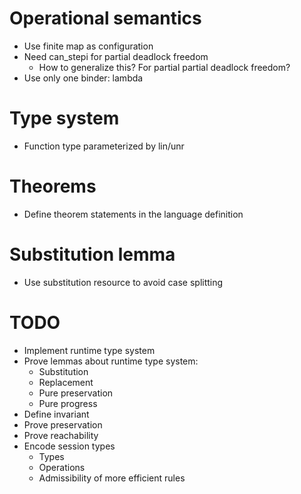 # Operational semantics

- Use finite map as configuration
- Need can_stepi for partial deadlock freedom
  + How to generalize this? For partial partial deadlock freedom?
- Use only one binder: lambda

# Type system

- Function type parameterized by lin/unr

# Theorems

- Define theorem statements in the language definition

# Substitution lemma

- Use substitution resource to avoid case splitting


# TODO

- Implement runtime type system
- Prove lemmas about runtime type system:
  + Substitution
  + Replacement
  + Pure preservation
  + Pure progress
- Define invariant
- Prove preservation
- Prove reachability
- Encode session types
  + Types
  + Operations
  + Admissibility of more efficient rules